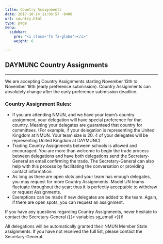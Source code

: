 ```yaml
---
title: Country Assignments
date: 2017-10-14 11:06:57 -0400
url: country.html
type: page
menu:
  sidebar:
    pre: "<i class='fa fa-globe'></i>"
    weight: 6

---
```

## DAYMUNC Country Assignments
---
We are accepting Country Assignments starting November 13th to November 19th (early preference submission). Country Assignments
can absolutely change after the early preference submission deadline.

### Country Assignment Rules:
- If you are attending NMUN, and we have your team’s country assignment, your delegation will have special preference for that country. Meaning your delegates are guaranteed that country for committees. (For example, if your delegation is representing the United Kingdom at NMUN. Your team size is 20. 4 of your delegates will be representing United Kingdom at DAYMUNC)
- Trading Country Assignments between schools is allowed and encouraged. You are more than welcome to begin the trade process between delegations and have both delegations send the Secretary-General an email confirming the trade. The Secretary-General can also help with this process by facilitating the conversation or providing contact information.
- As long as there are open slots and your team has enough delegates, you may request for more Country Assignments. Model UN teams fluctuate throughout the year; thus it is perfectly acceptable to withdraw or request Assignments.
- Exemptions can be made if new delegates are added to the team. Again, if there are open spots, you can request an assignment.

If you have any questions regarding Country Assignments, never hesitate to contact the Secretary-General ({{< variables sg_email >}})!

All delegations will be automatically granted their NMUN Member State assignments. If you have not received the full list, please contact the Secretary-General.

<!-- {{< CountryAssignmentTable >}} -->